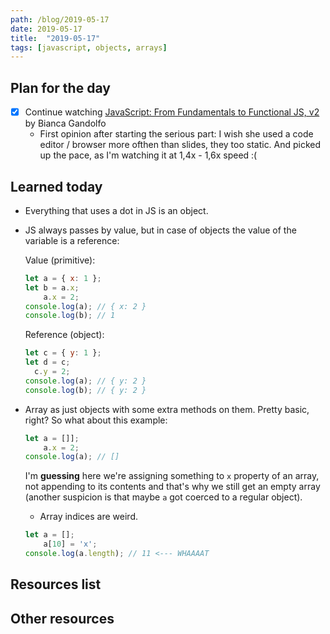 ```yaml
---
path: /blog/2019-05-17
date: 2019-05-17
title:  "2019-05-17"
tags: [javascript, objects, arrays]
---
```


## Plan for the day

- [x] Continue watching [JavaScript: From Fundamentals to Functional JS, v2](https://frontendmasters.com/courses/js-fundamentals-functional-v2/) by Bianca Gandolfo
  - First opinion after starting the serious part: I wish she used a code editor / browser more ofthen than slides, they too static. And picked up the pace, as I'm watching it at 1,4x - 1,6x speed :(

## Learned today

- Everything that uses a dot in JS is an object.
- JS always passes by value, but in case of objects the value of the variable is a reference:

  Value (primitive):

  ```javascript
  let a = { x: 1 };
  let b = a.x;
      a.x = 2;
  console.log(a); // { x: 2 }
  console.log(b); // 1
  ```

  Reference (object):

    ```javascript
  let c = { y: 1 };
  let d = c;
      c.y = 2;
  console.log(a); // { y: 2 }
  console.log(b); // { y: 2 }
  ```

- Array as just objects with some extra methods on them. Pretty basic, right? So what about this example:

  ```javascript
  let a = []];
      a.x = 2;
  console.log(a); // []
  ```

  I'm **guessing** here we're assigning something to `x` property of an array, not appending to its contents and that's why we still get an empty array (another suspicion is that maybe `a` got coerced to a regular object).

  - Array indices are weird.

  ```javascript
  let a = [];
      a[10] = 'x';
  console.log(a.length); // 11 <--- WHAAAAT
  ```

## Resources list

## Other resources